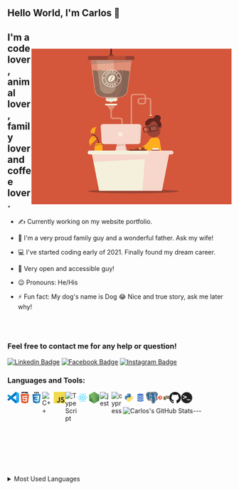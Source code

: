 ## Hello World, I'm Carlos 👋

 <img align="right" alt="GIF" src="https://github.com/cybalencar96/cybalencar96/blob/main/coffe.gif?raw=true" style="margin-top:50px;" width="450" height="350" />


## I'm a code lover, animal lover, family lover and coffee lover.


- ✍ Currently working on my website portfolio.
  
- 🌱 I'm a very proud family guy and a wonderful father. Ask my wife!

- 💻 I've started coding early of 2021. Finally found my dream career.

- 💬 Very open and accessible guy!
  
- 😉 Pronouns: He/His

- ⚡ Fun fact: My dog's name is Dog 😂 Nice and true story, ask me later why!

<br/>

#
### Feel free to contact me for any help or question!

[![Linkedin Badge](https://img.shields.io/badge/LinkedIn-0077B5?style=for-the-badge&logo=linkedin&logoColor=white&link=https://www.linkedin.com/in/iury-alencar-8a2b26191/)](https://www.linkedin.com/in/iury-alencar-8a2b26191/)
[![Facebook Badge](https://img.shields.io/badge/Facebook-1877F2?style=for-the-badge&logo=facebook&logoColor=white&link=https://facebook.com/carlos.alencar.7)](https://facebook.com/carlos.alencar.7)
[![Instagram Badge](https://img.shields.io/badge/Instagram-E4405F?style=for-the-badge&logo=instagram&logoColor=white&link=https://www.instagram.com/cybalencar2/)](https://www.instagram.com/cybalencar2/)


### Languages and Tools:

[<img align="left" alt="Visual Studio Code" width="26px" src="https://raw.githubusercontent.com/github/explore/80688e429a7d4ef2fca1e82350fe8e3517d3494d/topics/visual-studio-code/visual-studio-code.png" />][vscode]
[<img align="left" alt="HTML5" width="26px" src="https://raw.githubusercontent.com/github/explore/80688e429a7d4ef2fca1e82350fe8e3517d3494d/topics/html/html.png" />][html5]
[<img align="left" alt="CSS3" width="26px" src="https://raw.githubusercontent.com/github/explore/80688e429a7d4ef2fca1e82350fe8e3517d3494d/topics/css/css.png" />][css3]
[<img align="left" alt="C++" width="26px" src="https://user-images.githubusercontent.com/42747200/46140125-da084900-c26d-11e8-8ea7-c45ae6306309.png" />][c++]
[<img align="left" alt="JavaScript" width="26px" src="https://raw.githubusercontent.com/github/explore/80688e429a7d4ef2fca1e82350fe8e3517d3494d/topics/javascript/javascript.png" />][js]
[<img align="left" alt="TypeScript" width="26px" src="https://cdn-icons-png.flaticon.com/512/919/919832.png" />][ts]
[<img align="left" alt="React" width="26px" src="https://raw.githubusercontent.com/github/explore/80688e429a7d4ef2fca1e82350fe8e3517d3494d/topics/react/react.png" />][react]
[<img align="left" alt="Node.js" width="26px" src="https://raw.githubusercontent.com/github/explore/80688e429a7d4ef2fca1e82350fe8e3517d3494d/topics/nodejs/nodejs.png" />][nodejs]
[<img align="left" alt="jest" width="26px" src="https://camo.githubusercontent.com/62089edec0ee40bb26b3bf5f973b14d7f8e4b4e942f115cde5b9a5f9c0ca3382/687474703a2f2f7365656b6c6f676f2e636f6d2f696d616765732f4a2f6a6573742d6c6f676f2d463939303145424246372d7365656b6c6f676f2e636f6d2e706e67" />][jest]
[<img align="left" alt="cypress" width="26px" src="https://avatars.githubusercontent.com/u/8908513?s=280&v=4" />][cypress]
[<img align="left" alt="python" width="26px" src="https://raw.githubusercontent.com/github/explore/80688e429a7d4ef2fca1e82350fe8e3517d3494d/topics/python/python.png" />][python]
[<img align="left" alt="SQL" width="26px" src="https://raw.githubusercontent.com/github/explore/80688e429a7d4ef2fca1e82350fe8e3517d3494d/topics/sql/sql.png" />][sql]
[<img align="left" alt="postgreSQL" width="26px" src="https://raw.githubusercontent.com/github/explore/80688e429a7d4ef2fca1e82350fe8e3517d3494d/topics/postgresql/postgresql.png" />][pg]
[<img align="left" alt="Git" width="26px" src="https://raw.githubusercontent.com/github/explore/80688e429a7d4ef2fca1e82350fe8e3517d3494d/topics/git/git.png" />][git]
[<img align="left" alt="GitHub" width="26px" src="https://raw.githubusercontent.com/github/explore/78df643247d429f6cc873026c0622819ad797942/topics/github/github.png" />][github]
[<img align="left" alt="Terminal" width="26px" src="https://raw.githubusercontent.com/github/explore/80688e429a7d4ef2fca1e82350fe8e3517d3494d/topics/terminal/terminal.png" />][terminal]

<br />
<br />
---

<img align="left" alt="Carlos's GitHub Stats" src="https://github-readme-stats.vercel.app/api?username=cybalencar96&count_private=true" />

<br />
<br />
<br />
<br />
<br />
<br />
<br />
<br />
<br />

<details>
  <summary> Most Used Languages</summary>

<img align="left" alt="Carlos's GitHub Top Languages" src="https://github-readme-stats.vercel.app/api/top-langs/?username=cybalencar96" />

</details>

[vscode]: https://code.visualstudio.com/
[html5]: https://pt.wikipedia.org/wiki/HTML5
[css3]: https://pt.wikipedia.org/wiki/CSS3
[c++]: https://pt.wikipedia.org/wiki/C%2B%2B
[js]: https://developer.mozilla.org/pt-BR/docs/Web/JavaScript
[ts]: https://www.typescriptlang.org/
[react]: https://pt-br.reactjs.org/
[nodejs]: https://nodejs.org/en/
[jest]: https://jestjs.io/pt-BR/
[cypress]: https://www.cypress.io/
[python]: https://www.python.org/
[sql]: https://pt.wikipedia.org/wiki/SQL
[pg]: https://www.postgresql.org/
[git]: https://git-scm.com/
[github]: https://github.com/cybalencar96
[terminal]: https://en.wikipedia.org/wiki/Linux_console

[linkedin]: https://www.linkedin.com/in/iury-alencar-8a2b26191/
[facebook]:https://facebook.com/carlos.alencar.7
[instagram]: https://www.instagram.com/cybalencar2/

